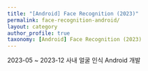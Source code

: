 ```yaml
---
title: "[Android] Face Recognition (2023)"
permalink: face-recognition-android/
layout: category
author_profile: true
taxonomy: [Android] Face Recognition (2023)
---
```


2023-05 ~ 2023-12 사내 얼굴 인식 Android 개발
